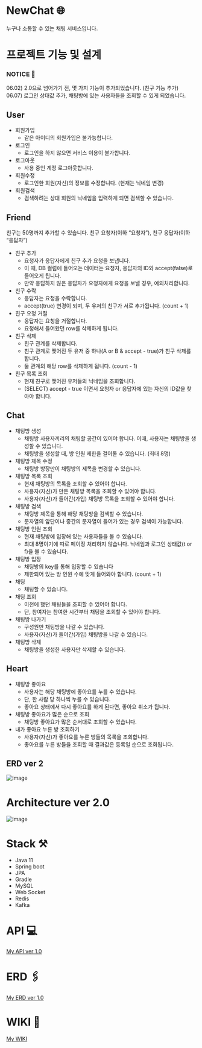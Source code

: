 # NewChat 🌐
누구나 소통할 수 있는 채팅 서비스입니다.

# 프로젝트 기능 및 설계 
### NOTICE 📌

06.02) 2.0으로 넘어가기 전, 몇 가지 기능이 추가되었습니다. (친구 기능 추가) <br>
06.07) 로그인 상태값 추가, 채팅방에 있는 사용자들을 조회할 수 있게 되었습니다.

## **User**

- 회원가입
    - 같은 아이디의 회원가입은 불가능합니다.
- 로그인
    - 로그인을 하지 않으면 서비스 이용이 불가합니다.
- 로그아웃
    - 사용 중인 계정 로그아웃합니다.
- 회원수정
    - 로그인한 회원(자신)의 정보를 수정합니다. (현재는 닉네임 변경)
- 회원검색
    - 검색하려는 상대 회원의 닉네임을 입력하게 되면 검색할 수 있습니다.

## Friend

친구는 50명까지 추가할 수 있습니다. 친구 요청자(이하 “요청자”), 친구 응답자(이하 “응답자”)

- 친구 추가
    - 요청자가 응답자에게 친구 추가 요청을 보냅니다.
    - 이 때, DB 컬럼에 들어오는 데이터는 요청자, 응답자의 ID와 accept(false)로 들어오게 됩니다.
    - 만약 응답하지 않은 응답자가 요청자에게 요청을 보낼 경우, 예외처리합니다.
- 친구 수락
    - 응답자는 요청을 수락합니다.
    - accept(true) 변경이 되며, 두 유저의 친구가 서로 추가됩니다. (count + 1)
- 친구 요청 거절
    - 응답자는 요청을 거절합니다.
    - 요청해서 들어왔던 row를 삭제하게 됩니다.
- 친구 삭제
    - 친구 관계를 삭제합니다.
    - 친구 관계로 맺어진 두 유저 중 하나(A or B & accept - true)가 친구 삭제를 합니다.
    - 둘 관계의 해당 row를 삭제하게 됩니다. (count - 1)
- 친구 목록 조회
    - 현재 친구로 맺어진 유저들의 닉네임을 조회합니다.
    - (SELECT) accept - true 이면서 요청자 or 응답자에 있는 자신의 ID값을 찾아야 합니다.

## **Chat**

- 채팅방 생성
    - 채팅방 사용자끼리의 채팅할 공간이 있어야 합니다. 이때, 사용자는 채팅방을 생성할 수 있습니다.
    - 채팅방을 생성할 때, 방 인원 제한을 걸어둘 수 있습니다. (최대 8명)
- 채팅방 제목 수정
    - 채팅방 방장만이 채팅방의 제목을 변경할 수 있습니다.
- 채팅방 목록 조회
    - 현재 채팅방의 목록을 조회할 수 있어야 합니다.
    - 사용자(자신)가 만든 채팅방 목록을 조회할 수 있어야 합니다.
    - 사용자(자신)가 들어간(가입) 채팅방 목록을 조회할 수 있어야 합니다.
- 채팅방 검색
    - 채팅방 제목을 통해 해당 채팅방을 검색할 수 있습니다.
    - 문자열의 앞단이나 중간의 문자열이 들어가 있는 경우 검색이 가능합니다.
- 채팅방 인원 조회
    - 현재 채팅방에 입장해 있는 사용자들을 볼 수 있습니다.
    - 최대 8명이기에 따로 페이징 처리하지 않습니다. 닉네임과 로그인 상태값(t or f)을 볼 수 있습니다.
- 채팅방 입장
    - 채팅방의 key를 통해 입장할 수 있습니다
    - 제한되어 있는 방 인원 수에 맞게 들어와야 합니다. (count + 1)
- 채팅
    - 채팅할 수 있습니다.
- 채팅 조회
    - 이전에 했던 채팅들을 조회할 수 있어야 합니다.
    - 단, 참여자는 참여한 시간부터 채팅을 조회할 수  있어야 합니다.
- 채팅방 나가기
    - 구성원만 채팅방을 나갈 수 있습니다.
    - 사용자(자신)가 들어간(가입) 채팅방을 나갈 수 있습니다.
- 채팅방 삭제
    - 채팅방을 생성한 사용자만 삭제할 수 있습니다.
    

## Heart

- 채팅방 좋아요
    - 사용자는 해당 채팅방에 좋아요를 누를 수 있습니다.
    - 단, 한 사람 당 하나씩 누를 수 있습니다.
    - 좋아요 상태에서 다시 좋아요를 하게 된다면, 좋아요 취소가 됩니다.
- 채팅방 좋아요가 많은 순으로 조회
    - 채팅방 좋아요가 많은 순서대로 조회할 수 있습니다.
- 내가 좋아요 누른 방 조회하기
    - 사용자(자신)가 좋아요를 누른 방들의 목록을 조회합니다.
    - 좋아요를 누른 방들을 조회할 때 결과값은 등록일 순으로 조회됩니다.


## ERD ver 2
![image](https://github.com/yeb0/NewChat/assets/119172260/8f014534-eea4-4f74-bfb9-a272386f2827)


# Architecture ver 2.0


![image](https://github.com/yeb0/NewChat/assets/119172260/c21b9092-24f2-42ff-ac9f-3da502701ee8)




# Stack ⚒️
- Java 11
- Spring boot
- JPA
- Gradle
- MySQL
- Web Socket
- Redis
- Kafka

# API 💻

[My API ver 1.0](https://www.notion.so/NewChat-147b4c7ceb5f48d0911f4b7af08dbd66?pvs=4#d2e4e87a42504e389faedd257e1aac15)

# ERD 🖇️

[My ERD ver 1.0](https://github.com/yeb0/NewChat/wiki/Architecture,-ERD-ver-1.0)

# WIKI 📜
[My WIKI](https://github.com/yeb0/NewChat/wiki)

